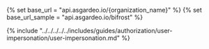 {% set base_url = "api.asgardeo.io/{organization_name}" %}
{% set base_url_sample = "api.asgardeo.io/bifrost" %}


{% include "../../../../../includes/guides/authorization/user-impersonation/user-impersonation.md" %}